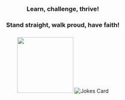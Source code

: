<div align="center">
  
### Learn, challenge, thrive!
### Stand straight, walk proud, have faith!
###
###
  
<img height="150px" src="https://github-readme-stats.vercel.app/api/top-langs/?username=vhurryharry&layout=compact&theme=monokai&private=true">
<img src="https://readme-jokes.vercel.app/api" alt="Jokes Card" />
<br/><br/>
<!--
<div><img align="center" src="https://github-readme-streak-stats.herokuapp.com/?user=vhurryharry&theme=monokai&" alt="vhurryharry" /></div>
</div>
-->
